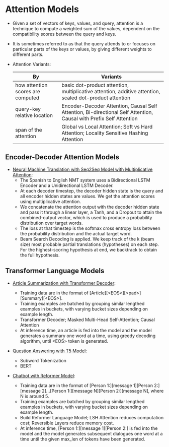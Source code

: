 # Attention Models

- Given a set of vectors of keys, values, and query, attention is a technique to compute a weighted sum of the values, dependent on the compatibility scores between the query and keys.
- It is sometimes referred to as that the query attends to or focuses on particular parts of the keys or values, by giving different weights to different parts. 
- Attention Variants:

    | By | Variants |
    |-----------------------------------|--------------------------------------|
    | how attention scores are computed | basic dot-product attention, multiplicative attention, additive attention, scaled dot-product attention |
    | query-key relative location | Encoder-Decoder Attention, Causal Self Attention, Bi-directional Self Attention, Causal with Prefix Self Attention |
    | span of the attention | Global vs Local Attention; Soft vs Hard Attention; Locality Sensitive Hashing Attention |

## Encoder-Decoder Attention Models

* [Neural Machine Translation with Seq2Seq Model with Multiplicative Attention](https://github.com/msfchen/deep_learning/tree/master/attentionmodel/translation):
  - The Spanish to English NMT system uses a Bidirectional LSTM Encoder and a Unidirectional LSTM Decoder.
  - At each decoder timestep, the decoder hidden state is the query and all encoder hidden states are values. We get the attention scores using multiplicative attention.
  - We concatenate the attention output with the decoder hidden state and pass it through a linear layer, a Tanh, and a Dropout to attain the combined-output vector, which is used to produce a probability distribution over target words.
  - The loss at that timestep is the softmax cross entropy loss between the probability distribution and the actual target word. 
  - Beam Search Decoding is applied. We keep track of the k (beam size) most probable partial translations (hypotheses) on each step. For the highest-scoring hypothesis at end, we backtrack to obtain the full hypothesis.

## Transformer Language Models 

* [Article Summarization with Transformer Decoder](https://github.com/msfchen/deep_learning/tree/master/attentionmodel/transf_summarizer):
  - Training data are in the format of [Article][\<EOS\>][\<pad\>][Summary][\<EOS\>].
  - Training examples are batched by grouping similar lengthed examples in buckets, with varying bucket sizes depending on example length.
  - Transformer Decoder; Masked Multi-Head Self-Attention; Causal Attention
  - At inference time, an article is fed into the model and the model generates a summary one word at a time, using greedy decoding algorithm, until \<EOS\> token is generated.

* [Question Answering with T5 Model](https://github.com/msfchen/deep_learning/tree/master/attentionmodel/t5_qa):
  - Subword Tokenization
  - BERT

* [Chatbot with Reformer Model](https://github.com/msfchen/deep_learning/tree/master/attentionmodel/reformer_chatbot):
  - Training data are in the format of [Person 1:][message 1][Person 2:][message 2]...[Person 1:][message N][Person 2:][message N], where N is around 5.
  - Training examples are batched by grouping similar lengthed examples in buckets, with varying bucket sizes depending on example length.
  - Build Reformer Language Model; LSH Attention reduces computation cost; Reversible Layers reduce memory cost.
  - At inference time, [Person 1:][message 1][Person 2:] is fed into the model and the model generates subsequent dialogues one word at a time until the given max_len of tokens have been generated.